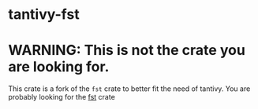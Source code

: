 tantivy-fst
===


# WARNING: This is not the crate you are looking for.

This crate is a fork of the `fst` crate to better fit the need of tantivy. 
You are probably looking for the  [fst](https://github.com/BurntSushi/fst) crate

